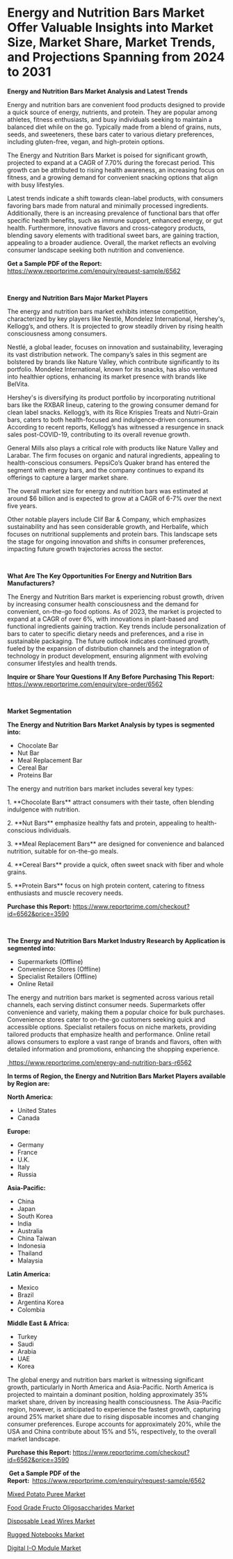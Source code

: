 <p><h1>Energy and Nutrition Bars Market Offer Valuable Insights into Market Size, Market Share, Market Trends, and Projections Spanning from 2024 to 2031</h1></p><p><strong>Energy and Nutrition Bars Market Analysis and Latest Trends</strong></p>
<p><p>Energy and nutrition bars are convenient food products designed to provide a quick source of energy, nutrients, and protein. They are popular among athletes, fitness enthusiasts, and busy individuals seeking to maintain a balanced diet while on the go. Typically made from a blend of grains, nuts, seeds, and sweeteners, these bars cater to various dietary preferences, including gluten-free, vegan, and high-protein options.</p><p>The Energy and Nutrition Bars Market is poised for significant growth, projected to expand at a CAGR of 7.70% during the forecast period. This growth can be attributed to rising health awareness, an increasing focus on fitness, and a growing demand for convenient snacking options that align with busy lifestyles. </p><p>Latest trends indicate a shift towards clean-label products, with consumers favoring bars made from natural and minimally processed ingredients. Additionally, there is an increasing prevalence of functional bars that offer specific health benefits, such as immune support, enhanced energy, or gut health. Furthermore, innovative flavors and cross-category products, blending savory elements with traditional sweet bars, are gaining traction, appealing to a broader audience. Overall, the market reflects an evolving consumer landscape seeking both nutrition and convenience.</p></p>
<p><strong>Get a Sample PDF of the Report:&nbsp;</strong> <a href="https://www.reportprime.com/enquiry/request-sample/6562">https://www.reportprime.com/enquiry/request-sample/6562</a></p>
<p>&nbsp;</p>
<p><strong>Energy and Nutrition Bars Major Market Players</strong></p>
<p><p>The energy and nutrition bars market exhibits intense competition, characterized by key players like Nestlé, Mondelez International, Hershey's, Kellogg’s, and others. It is projected to grow steadily driven by rising health consciousness among consumers.</p><p>Nestlé, a global leader, focuses on innovation and sustainability, leveraging its vast distribution network. The company’s sales in this segment are bolstered by brands like Nature Valley, which contribute significantly to its portfolio. Mondelez International, known for its snacks, has also ventured into healthier options, enhancing its market presence with brands like BelVita.</p><p>Hershey's is diversifying its product portfolio by incorporating nutritional bars like the RXBAR lineup, catering to the growing consumer demand for clean label snacks. Kellogg’s, with its Rice Krispies Treats and Nutri-Grain bars, caters to both health-focused and indulgence-driven consumers. According to recent reports, Kellogg’s has witnessed a resurgence in snack sales post-COVID-19, contributing to its overall revenue growth.</p><p>General Mills also plays a critical role with products like Nature Valley and Larabar. The firm focuses on organic and natural ingredients, appealing to health-conscious consumers. PepsiCo’s Quaker brand has entered the segment with energy bars, and the company continues to expand its offerings to capture a larger market share.</p><p>The overall market size for energy and nutrition bars was estimated at around $6 billion and is expected to grow at a CAGR of 6-7% over the next five years. </p><p>Other notable players include Clif Bar & Company, which emphasizes sustainability and has seen considerable growth, and Herbalife, which focuses on nutritional supplements and protein bars. This landscape sets the stage for ongoing innovation and shifts in consumer preferences, impacting future growth trajectories across the sector.</p></p>
<p>&nbsp;</p>
<p><strong>What Are The Key Opportunities For Energy and Nutrition Bars Manufacturers?</strong></p>
<p><p>The Energy and Nutrition Bars market is experiencing robust growth, driven by increasing consumer health consciousness and the demand for convenient, on-the-go food options. As of 2023, the market is projected to expand at a CAGR of over 6%, with innovations in plant-based and functional ingredients gaining traction. Key trends include personalization of bars to cater to specific dietary needs and preferences, and a rise in sustainable packaging. The future outlook indicates continued growth, fueled by the expansion of distribution channels and the integration of technology in product development, ensuring alignment with evolving consumer lifestyles and health trends.</p></p>
<p><strong>Inquire or Share Your Questions If Any Before Purchasing This Report:</strong> <a href="https://www.reportprime.com/enquiry/pre-order/6562">https://www.reportprime.com/enquiry/pre-order/6562</a></p>
<p>&nbsp;</p>
<p><strong>Market Segmentation</strong></p>
<p><strong>The Energy and Nutrition Bars Market Analysis by types is segmented into:</strong></p>
<p><ul><li>Chocolate Bar</li><li>Nut Bar</li><li>Meal Replacement Bar</li><li>Cereal Bar</li><li>Proteins Bar</li></ul></p>
<p><p>The energy and nutrition bars market includes several key types: </p><p>1. **Chocolate Bars** attract consumers with their taste, often blending indulgence with nutrition. </p><p>2. **Nut Bars** emphasize healthy fats and protein, appealing to health-conscious individuals. </p><p>3. **Meal Replacement Bars** are designed for convenience and balanced nutrition, suitable for on-the-go meals. </p><p>4. **Cereal Bars** provide a quick, often sweet snack with fiber and whole grains. </p><p>5. **Protein Bars** focus on high protein content, catering to fitness enthusiasts and muscle recovery needs.</p></p>
<p><strong>Purchase this Report:&nbsp;</strong><a href="https://www.reportprime.com/checkout?id=6562&price=3590">https://www.reportprime.com/checkout?id=6562&price=3590</a></p>
<p>&nbsp;</p>
<p><strong>The Energy and Nutrition Bars Market Industry Research by Application is segmented into:</strong></p>
<p><ul><li>Supermarkets (Offline)</li><li>Convenience Stores (Offline)</li><li>Specialist Retailers (Offline)</li><li>Online Retail</li></ul></p>
<p><p>The energy and nutrition bars market is segmented across various retail channels, each serving distinct consumer needs. Supermarkets offer convenience and variety, making them a popular choice for bulk purchases. Convenience stores cater to on-the-go customers seeking quick and accessible options. Specialist retailers focus on niche markets, providing tailored products that emphasize health and performance. Online retail allows consumers to explore a vast range of brands and flavors, often with detailed information and promotions, enhancing the shopping experience.</p></p>
<p><a href="https://www.reportprime.com/energy-and-nutrition-bars-r6562">&nbsp;https://www.reportprime.com/energy-and-nutrition-bars-r6562</a></p>
<p><strong>In terms of Region, the Energy and Nutrition Bars Market Players available by Region are:</strong></p>
<p>
    <p> <strong> North America: </strong>
        <ul>
            <li>United States</li>
            <li>Canada</li>
        </ul>
        </p> 
    <p> <strong> Europe: </strong>
        <ul>
            <li>Germany</li>
            <li>France</li>
            <li>U.K.</li>
            <li>Italy</li>
            <li>Russia</li>
        </ul>
        </p> 
    <p> <strong> Asia-Pacific: </strong>
        <ul>
            <li>China</li>
            <li>Japan</li>
            <li>South Korea</li>
            <li>India</li>
            <li>Australia</li>
            <li>China Taiwan</li>
            <li>Indonesia</li>
            <li>Thailand</li>
            <li>Malaysia</li>
        </ul>
        </p> 
    <p> <strong> Latin America: </strong>
        <ul>
            <li>Mexico</li>
            <li>Brazil</li>
            <li>Argentina Korea</li>
            <li>Colombia</li>
        </ul>
        </p> 
    <p> <strong> Middle East & Africa: </strong>
        <ul>
            <li>Turkey</li>
            <li>Saudi</li>
            <li>Arabia</li>
            <li>UAE</li>
            <li>Korea</li>
        </ul>
    </p>
    </p>
<p><p>The global energy and nutrition bars market is witnessing significant growth, particularly in North America and Asia-Pacific. North America is projected to maintain a dominant position, holding approximately 35% market share, driven by increasing health consciousness. The Asia-Pacific region, however, is anticipated to experience the fastest growth, capturing around 25% market share due to rising disposable incomes and changing consumer preferences. Europe accounts for approximately 20%, while the USA and China contribute about 15% and 5%, respectively, to the overall market landscape.</p></p>
<p><strong>Purchase this Report: </strong><a href="https://www.reportprime.com/checkout?id=6562&price=3590">https://www.reportprime.com/checkout?id=6562&price=3590</a></p>
<p>&nbsp;<strong>Get a Sample PDF of the Report:&nbsp;&nbsp;</strong><a href="https://www.reportprime.com/enquiry/request-sample/6562">https://www.reportprime.com/enquiry/request-sample/6562</a></p>
<p><strong></strong></p>
<p><p><a href="https://github.com/ChiragRp1/Market-Research-Report-List-6/blob/main/mixed-potato-puree-market.md">Mixed Potato Puree Market</a></p><p><a href="https://github.com/LaurenShaw586/Market-Research-Report-List-1/blob/main/food-grade-fructo-oligosaccharides-market.md">Food Grade Fructo Oligosaccharides Market</a></p><p><a href="https://medium.com/@mayekuhic78/how-regional-markets-are-adapting-to-disposable-lead-wires-market-innovations-f065c0f28dfb">Disposable Lead Wires Market</a></p><p><a href="https://medium.com/@mayekuhic78/future-trends-in-global-rugged-notebooks-market-market-insights-and-analysis-from-2024-to-2031-in-c1f8ad51b80e">Rugged Notebooks Market</a></p><p><a href="https://issuu.com/reportprime-2/docs/digital-i-o-module-market-size-2030_916087367d782e">Digital I-O Module Market</a></p></p>